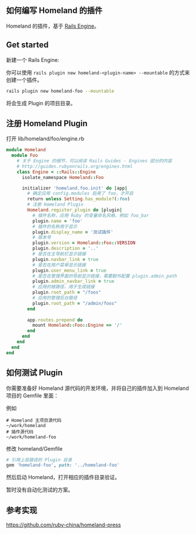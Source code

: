 如何编写 Homeland 的插件
----------------------

Homeland 的插件，基于 [Rails Engine](http://guides.rubyonrails.org/engines.html)。

## Get started

新建一个 Rails Engine:

你可以使用 `rails plugin new homeland-<plugin-name> --mountable` 的方式来创建一个插件。

```bash
rails plugin new homeland-foo --mountable
```

将会生成 Plugin 的项目目录。

## 注册 Homeland Plugin

打开 lib/homeland/foo/engine.rb

```rb
module Homeland
  module Foo
    # 关于 Engine 的细节，可以阅读 Rails Guides - Engines 部分的内容
    # http://guides.rubyonrails.org/engines.html
    class Engine < ::Rails::Engine
      isolate_namespace Homeland::Foo

      initializer 'homeland.foo.init' do |app|
        # 确定应用 config.modules 启用了 foo，才开启
        return unless Setting.has_module?(:foo)
        # 注册 Homeland Plugin
        Homeland.register_plugin do |plugin|
          # 插件名称，应用 Ruby 的变量命名风格，例如 foo_bar
          plugin.name = 'foo'
          # 插件的名称用于显示
          plugin.display_name = '测试插件'
          # 版本号
          plugin.version = Homeland::Foo::VERSION
          plugin.description = '..'
          # 是否在主导航栏显示链接
          plugin.navbar_link = true
          # 是否在用户菜单显示链接
          plugin.user_menu_link = true
          # 是否在管理界面的导航显示链接，需要额外配置 plugin.admin_path
          plugin.admin_navbar_link = true
          # 应用的根路径，用于生成链接
          plugin.root_path = "/foos"
          # 应用的管理后台路径
          plugin.root_path = "/admin/foos"
        end
        
        app.routes.prepend do
          mount Homeland::Foo::Engine => '/'
        end
      end
    end
  end
end
```

## 如何测试 Plugin

你需要准备好 Homeland 源代码的开发环境，并将自己的插件加入到 Homeland 项目的 Gemfile 里面：

例如

```
# Homeland 主项目源代码
~/work/homeland
# 插件源代码
~/work/homeland-foo
```

修改 homeland/Gemfile

```rb
# 引用上层路径的 Plugin 目录
gem 'homeland-foo', path: '../homeland-foo'
```

然后启动 Homeland，打开相应的插件目录验证。

暂时没有自动化测试的方案。

## 参考实现

https://github.com/ruby-china/homeland-press

